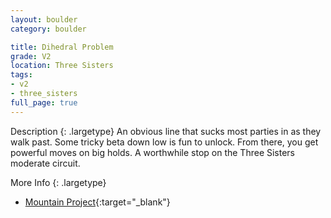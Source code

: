 ```yaml
---
layout: boulder
category: boulder

title: Dihedral Problem
grade: V2
location: Three Sisters
tags:
- v2
- three_sisters
full_page: true
---
```



Description
{: .largetype}
An obvious line that sucks most parties in as they walk past. Some tricky beta down low is fun to unlock. From there, you get powerful moves on big holds. A worthwhile stop on the Three Sisters moderate circuit.

More Info
{: .largetype}
- [Mountain Project](https://www.mountainproject.com/route/106257778/dihedral-problem){:target="_blank"}
